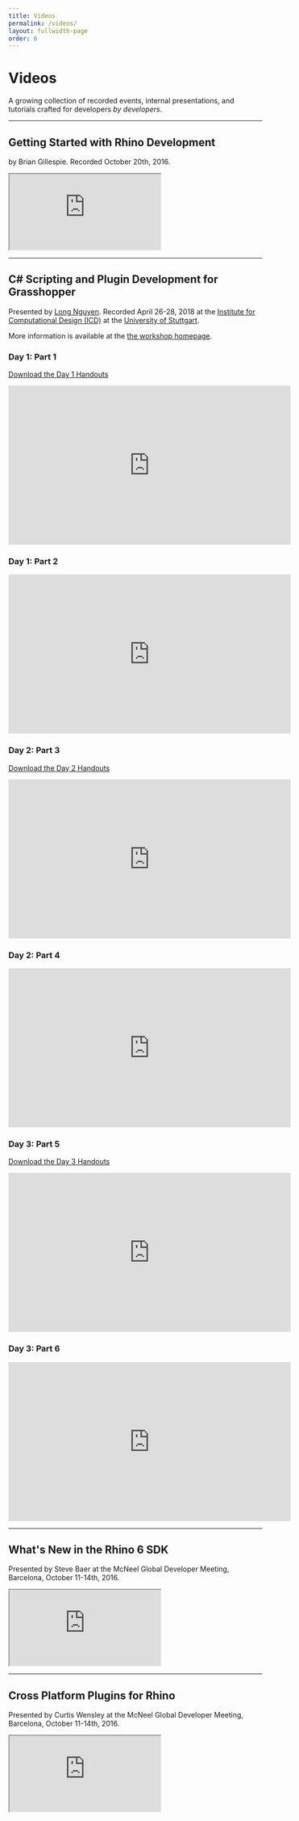 ```yaml
---
title: Videos
permalink: /videos/
layout: fullwidth-page
order: 6
---
```


# Videos

A growing collection of recorded events, internal presentations, and tutorials crafted for developers *by developers*.

---

## Getting Started with Rhino Development

by Brian Gillespie.  Recorded October 20th, 2016.

<div class="embed-responsive embed-responsive-16by9">
  <iframe class="embed-responsive-item" src="https://player.vimeo.com/video/188730450"></iframe>
</div>

---

## C# Scripting and Plugin Development for Grasshopper



Presented by [Long Nguyen](https://discourse.mcneel.com/u/longnguyen).  Recorded April 26-28, 2018 at the [Institute for Computational Design (ICD)](http://icd.uni-stuttgart.de/) at the [University of Stuttgart](https://www.uni-stuttgart.de/).  

More information is available at the [the workshop homepage](https://www.icd.uni-stuttgart.de/teaching/workshops/workshop-live-streaming-c-scripting-and-plugin-development-for-grasshopper/).

### Day 1: Part 1

<a href="https://www.icd.uni-stuttgart.de/img/wp-content/uploads/2018/05/Day-1-20180502T144437Z-001.zip"><span class="glyphicon glyphicon-download"></span> Download the Day 1 Handouts</a>

<div class="embed-responsive embed-responsive-16by9">
  <iframe width="560" height="315" src="https://www.youtube.com/embed/pFCrIzENDn8" frameborder="0" allow="accelerometer; autoplay; encrypted-media; gyroscope; picture-in-picture" allowfullscreen></iframe>
</div>

### Day 1: Part 2

<div class="embed-responsive embed-responsive-16by9">
  <iframe width="560" height="315" src="https://www.youtube.com/embed/urWRRpy1fCw" frameborder="0" allow="accelerometer; autoplay; encrypted-media; gyroscope; picture-in-picture" allowfullscreen></iframe>
</div>

### Day 2: Part 3

<a href="https://www.icd.uni-stuttgart.de/img/wp-content/uploads/2018/05/Day-2-20180502T144607Z-001.zip"><span class="glyphicon glyphicon-download"></span> Download the Day 2 Handouts</a>

<div class="embed-responsive embed-responsive-16by9">
  <iframe width="560" height="315" src="https://www.youtube.com/embed/hb32LgI4UJw" frameborder="0" allow="accelerometer; autoplay; encrypted-media; gyroscope; picture-in-picture" allowfullscreen></iframe>
</div>

### Day 2: Part 4

<div class="embed-responsive embed-responsive-16by9">
  <iframe width="560" height="315" src="https://www.youtube.com/embed/HMIqNswc0fY" frameborder="0" allow="accelerometer; autoplay; encrypted-media; gyroscope; picture-in-picture" allowfullscreen></iframe>
</div>

### Day 3: Part 5

<a href="https://www.icd.uni-stuttgart.de/img/wp-content/uploads/2018/05/Day-3-20180502T144514Z-001.zip"><span class="glyphicon glyphicon-download"></span> Download the Day 3 Handouts</a>

<div class="embed-responsive embed-responsive-16by9">
  <iframe width="560" height="315" src="https://www.youtube.com/embed/3b7wnvFwep4" frameborder="0" allow="accelerometer; autoplay; encrypted-media; gyroscope; picture-in-picture" allowfullscreen></iframe>
</div>

### Day 3: Part 6

<div class="embed-responsive embed-responsive-16by9">
  <iframe width="560" height="315" src="https://www.youtube.com/embed/_4rHh6LVBLI" frameborder="0" allow="accelerometer; autoplay; encrypted-media; gyroscope; picture-in-picture" allowfullscreen></iframe>
</div>

---

## What's New in the Rhino 6 SDK

Presented by Steve Baer at the McNeel Global Developer Meeting, Barcelona, October 11-14th, 2016.

<div class="embed-responsive embed-responsive-16by9">
  <iframe class="embed-responsive-item" src="https://www.youtube.com/embed/HBKaeOfVhDo"></iframe>
</div>

---

## Cross Platform Plugins for Rhino

Presented by Curtis Wensley at the McNeel Global Developer Meeting, Barcelona, October 11-14th, 2016.

<div class="embed-responsive embed-responsive-16by9">
  <iframe class="embed-responsive-item" src="https://www.youtube.com/embed/mcFLsdLi5Hk"></iframe>
</div>
